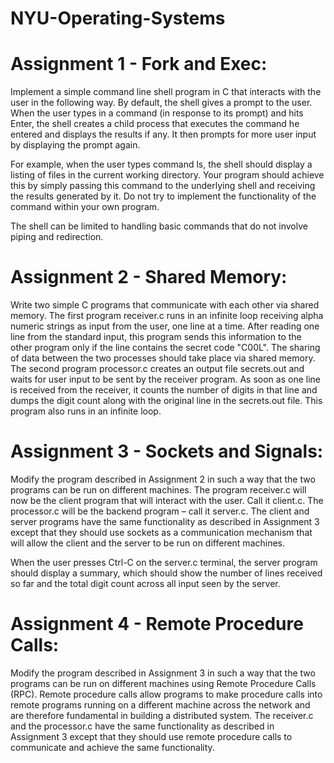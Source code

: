 # NYU-Operating-Systems

# Assignment 1 - Fork and Exec:
Implement a simple command line shell program in C that interacts with the user in the following way. By default, the shell gives a prompt to the user. When the user types in a command (in response to its prompt) and hits Enter, the shell creates a child process that executes the command he entered and displays the results if any. It then prompts for more user input by displaying the prompt again. 

For example, when the user types command ls, the shell should display a listing of files in the current working directory. Your program should achieve this by simply passing this command to the underlying shell and receiving the results generated by it. Do not try to implement the functionality of the command within your own program.

The shell can be limited to handling basic commands that do not involve piping and redirection.

# Assignment 2 - Shared Memory:
Write two simple C programs that communicate with each other via shared memory. The first program receiver.c  runs in an infinite loop receiving alpha numeric strings as input from the user, one line at a time. After reading one line from the standard input, this program sends this information to the other program only if the line contains the secret code "C00L". The sharing of data between the two processes should take place via shared memory. The second program processor.c creates an output file secrets.out and waits for user input to be sent by the receiver program. As soon as one line is received from the receiver, it counts the number of digits in that line and dumps the digit count along with the original line in the secrets.out file. This program also runs in an infinite loop.

# Assignment 3 - Sockets and Signals:
Modify the program described in Assignment 2 in such a way that the two programs can be run on different machines. The program receiver.c will now be the client program that will interact with the user. Call it client.c. The processor.c will be the backend program – call it server.c. The client and server programs have the same functionality as described in Assignment 3 except that they should use sockets as a communication mechanism that will allow the client and the server to be run on different machines. 

When the user presses Ctrl-C on the server.c terminal, the server program should display a summary, which should show the number of lines received so far and the total digit count across all input seen by the server.

# Assignment 4 - Remote Procedure Calls:
Modify the program described in Assignment 3 in such a way that the two programs can be run on different machines using Remote Procedure Calls (RPC). Remote procedure calls allow programs to make procedure calls into remote programs running on a different machine across the network and are therefore fundamental in building a distributed system. The  receiver.c and the processor.c have the same functionality as described in Assignment 3 except that they should use remote procedure calls to communicate and achieve the same functionality. 
